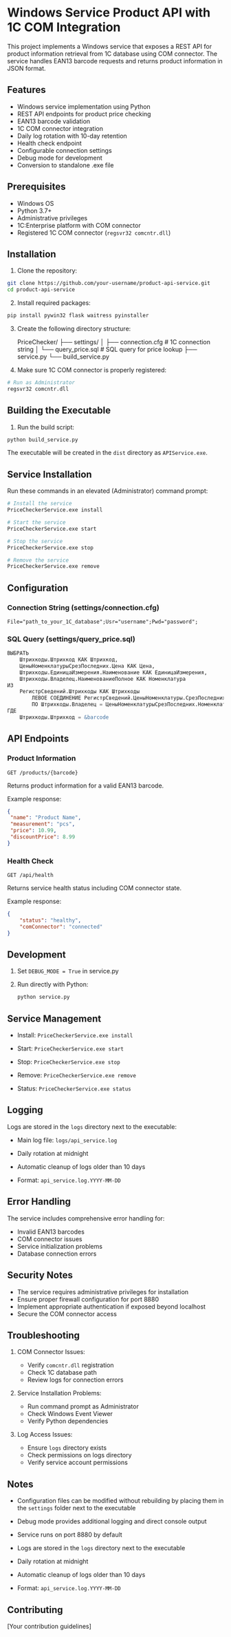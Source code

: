 # Windows Service Product API with 1C COM Integration

This project implements a Windows service that exposes a REST API for product information retrieval from 1C database using COM connector. The service handles EAN13 barcode requests and returns product information in JSON format.

## Features

- Windows service implementation using Python
- REST API endpoints for product price checking
- EAN13 barcode validation
- 1C COM connector integration
- Daily log rotation with 10-day retention
- Health check endpoint
- Configurable connection settings
- Debug mode for development
- Conversion to standalone .exe file

## Prerequisites

- Windows OS
- Python 3.7+
- Administrative privileges
- 1C:Enterprise platform with COM connector
- Registered 1C COM connector (`regsvr32 comcntr.dll`)

## Installation

1. Clone the repository:
```bash
git clone https://github.com/your-username/product-api-service.git
cd product-api-service
```

2. Install required packages:
```bash
pip install pywin32 flask waitress pyinstaller
```

3. Create the following directory structure:

   PriceChecker/
   ├── settings/
   │   ├── connection.cfg    # 1C connection string
   │   └── query_price.sql   # SQL query for price lookup
   ├── service.py
   └── build_service.py


4. Make sure 1C COM connector is properly registered:
```bash
# Run as Administrator
regsvr32 comcntr.dll
```

## Building the Executable

1. Run the build script:
```bash
python build_service.py
```

The executable will be created in the `dist` directory as `APIService.exe`.

## Service Installation

Run these commands in an elevated (Administrator) command prompt:

```bash
# Install the service
PriceCheckerService.exe install

# Start the service
PriceCheckerService.exe start

# Stop the service
PriceCheckerService.exe stop

# Remove the service
PriceCheckerService.exe remove
```


## Configuration


### Connection String (settings/connection.cfg)
```
File="path_to_your_1C_database";Usr="username";Pwd="password";
```

### SQL Query (settings/query_price.sql)

```sql
ВЫБРАТЬ
	Штрихкоды.Штрихкод КАК Штрихкод,
	ЦеныНоменклатурыСрезПоследних.Цена КАК Цена,
	Штрихкоды.ЕдиницаИзмерения.Наименование КАК ЕдиницаИзмерения,
	Штрихкоды.Владелец.НаименованиеПолное КАК Номенклатура
ИЗ
	РегистрСведений.Штрихкоды КАК Штрихкоды
		ЛЕВОЕ СОЕДИНЕНИЕ РегистрСведений.ЦеныНоменклатуры.СрезПоследних КАК ЦеныНоменклатурыСрезПоследних
		ПО Штрихкоды.Владелец = ЦеныНоменклатурыСрезПоследних.Номенклатура
ГДЕ
	Штрихкоды.Штрихкод = &barcode
```

## API Endpoints

### Product Information
```
GET /products/{barcode}
```
Returns product information for a valid EAN13 barcode.

Example response:
```json
{
 "name": "Product Name",
 "measurement": "pcs",
 "price": 10.99,
 "discountPrice": 8.99
}
```

### Health Check
```
GET /api/health
```
Returns service health status including COM connector state.

Example response:
```json
{
    "status": "healthy",
    "comConnector": "connected"
}
```


## Development

1. Set `DEBUG_MODE = True` in service.py

2. Run directly with Python:
   ```bash
   python service.py
   ```


## Service Management

- Install: `PriceCheckerService.exe install`

- Start: `PriceCheckerService.exe start`

- Stop: `PriceCheckerService.exe stop`

- Remove: `PriceCheckerService.exe remove`  

- Status: `PriceCheckerService.exe status`

## Logging

Logs are stored in the `logs` directory next to the executable:

- Main log file: `logs/api_service.log`

- Daily rotation at midnight

- Automatic cleanup of logs older than 10 days

- Format: `api_service.log.YYYY-MM-DD`

## Error Handling

The service includes comprehensive error handling for:
- Invalid EAN13 barcodes
- COM connector issues
- Service initialization problems
- Database connection errors

## Security Notes

- The service requires administrative privileges for installation
- Ensure proper firewall configuration for port 8880
- Implement appropriate authentication if exposed beyond localhost
- Secure the COM connector access

## Troubleshooting

1. COM Connector Issues:
   - Verify `comcntr.dll` registration
   - Check 1C database path
   - Review logs for connection errors

2. Service Installation Problems:
   - Run command prompt as Administrator
   - Check Windows Event Viewer
   - Verify Python dependencies

3. Log Access Issues:

   - Ensure `logs` directory exists
   - Check permissions on logs directory
   - Verify service account permissions


## Notes

- Configuration files can be modified without rebuilding by placing them in the `settings` folder next to the executable

- Debug mode provides additional logging and direct console output

- Service runs on port 8880 by default

- Logs are stored in the `logs` directory next to the executable

- Daily rotation at midnight

- Automatic cleanup of logs older than 10 days

- Format: `api_service.log.YYYY-MM-DD`

## Contributing

[Your contribution guidelines]
